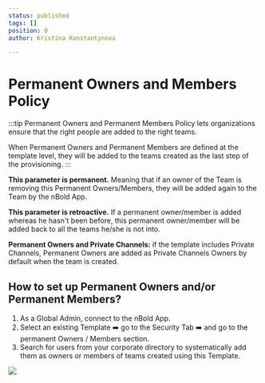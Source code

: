 ```yaml
---
status: published
tags: []
position: 0
author: Kristina Konstantynova

---
```

# **Permanent Owners and Members Policy**

:::tip Permanent Owners and Permanent Members Policy lets organizations ensure that the right people are added to the right teams.

When Permanent Owners and Permanent Members are defined at the template level, they will be added to the teams created as the last step of the provisioning.
:::

**This parameter is permanent.** Meaning that if an owner of the Team is removing this Permanent Owners/Members, they will be added again to the Team by the nBold App.

**This parameter is retroactive.** If a permanent owner/member is added whereas he hasn't been before, this permanent owner/member will be added back to all the teams he/she is not into.

**Permanent Owners and Private Channels:** if the template includes Private Channels, Permanent Owners are added as Private Channels Owners by default when the team is created.

## **How to set up Permanent Owners and/or Permanent Members?**

1. As a Global Admin, connect to the nBold App. 
2. Select an existing Template ➡️ go to the Security Tab ➡️ and go to the permanent Owners / Members section.
3. Search for users from your corporate directory to systematically add them as owners or members of teams created using this Template.

![](/uploads/screenshot-2022-02-22-at-15-20-29.png)